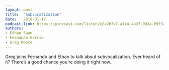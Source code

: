 ```yaml
---
layout: post
title:  "Subvocalization"
date:   2018-01-17
podcast-link: https://pinecast.com/listen/e2a2b7e7-a1e4-4a37-983a-09f528cd5738.mp3
authors:
- Ethan Swan
- Fernando Garcia
- Greg Moore
---
```


Greg joins Fernando and Ethan to talk about subvocalization. Ever heard of it? There’s a good chance you’re doing it right now.
